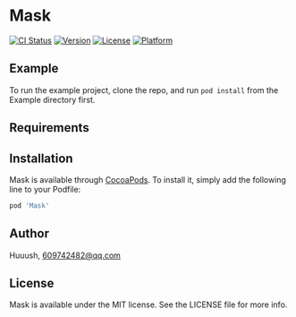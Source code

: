 # Mask

[![CI Status](https://img.shields.io/travis/Huuush/Mask.svg?style=flat)](https://travis-ci.org/Huuush/Mask)
[![Version](https://img.shields.io/cocoapods/v/Mask.svg?style=flat)](https://cocoapods.org/pods/Mask)
[![License](https://img.shields.io/cocoapods/l/Mask.svg?style=flat)](https://cocoapods.org/pods/Mask)
[![Platform](https://img.shields.io/cocoapods/p/Mask.svg?style=flat)](https://cocoapods.org/pods/Mask)

## Example

To run the example project, clone the repo, and run `pod install` from the Example directory first.

## Requirements

## Installation

Mask is available through [CocoaPods](https://cocoapods.org). To install
it, simply add the following line to your Podfile:

```ruby
pod 'Mask'
```

## Author

Huuush, 609742482@qq.com

## License

Mask is available under the MIT license. See the LICENSE file for more info.
